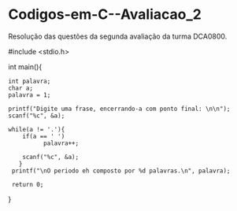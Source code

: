 # Codigos-em-C--Avaliacao_2
Resolução das questões da segunda avaliação da turma DCA0800.

#include <stdio.h>

int main(){

    int palavra;
    char a;
    palavra = 1;

    printf("Digite uma frase, encerrando-a com ponto final: \n\n");
    scanf("%c", &a);

    while(a != '.'){
        if(a == ' ')
              palavra++;

        scanf("%c", &a);
       }
     printf("\nO periodo eh composto por %d palavras.\n", palavra);

     return 0;
}
